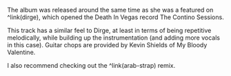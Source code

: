 The album was released around the same time as she was a featured on ^link(dirge), which opened the Death In Vegas record The Contino Sessions.

This track has a similar feel to Dirge, at least in terms of being repetitive melodically, while building up the instrumentation (and adding more vocals in this case).  Guitar chops are provided by Kevin Shields of My Bloody Valentine.

I also recommend checking out the ^link(arab-strap) remix.
